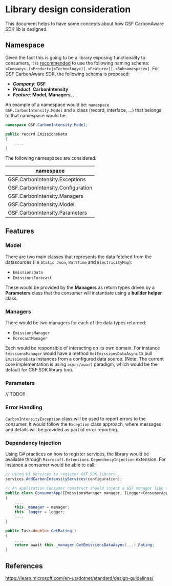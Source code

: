 # Library design consideration

This document helps to have some concepts about how GSF CarbonAware SDK lib is designed.

## Namespace

Given the fact this is going to be a library exposing functionality to consumers, it is [recommended](https://learn.microsoft.com/en-us/dotnet/standard/design-guidelines/names-of-namespaces) to use the following naming schema: `<Company>.(<Product>|<Technology>)[.<Feature>][.<Subnamespace>]`. For GSF CarbonAware SDK, the following schema is proposed:

- ***Company***: **GSF**
- ***Product***: **CarbonIntensity**
- ***Feature***: **Model**, **Managers**, ...

An example of a namespace would be: `namespace GSF.CarbonIntensity.Model` and a class (record, interface, ...) that belongs to that namespace would be:

```c#
namespace GSF.CarbonIntensity.Model;

public record EmissionsData
{
    ....
}
```

The following namespaces are considered:

| namespace   |
| ----------- |
| GSF.CarbonIntensity.Exceptions |
| GSF.CarbonIntensity.Configuration |
| GSF.CarbonIntensity.Managers |
| GSF.CarbonIntensity.Model |
| GSF.CarbonIntensity.Parameters |


## Features

### Model

There are two main classes that represents the data fetched from the datasources (i.e `Static Json`, `WattTime` and `ElectricityMap`):

- `EmissionsData`
- `EmissionsForecast`

These would be provided by the **Managers** as return types driven by a **Parameters** class that the consumer will instantiate using a **builder helper** class.

### Managers

There would be two managers for each of the data types returned:

- `EmissionsManager`
- `ForecastManager`

Each would be responsible of interacting on its own domain. For instance `EmissionsManager` would have a method `GetEmissionsDataAsync` to pull `EmissionsData` instances from a configured data source.
(Note: The current core implementation is using `async/await` paradigm, which would be the default for GSF SDK library too).

### Parameters

// TODO!!

### Error Handling

`CarbonIntensityException` class will be used to report errors to the consumer. It would follow the `Exception` class approach, where messages and details will be provided as part of error reporting.

### Dependency Injection

Using C# practices on how to register services, the library would be available through `Microsoft.Extensions.DependencyInjection` extension. For instance a consumer would be able to call:

```c#
// Using DI Services to register GSF SDK library
services.AddCarbonIntensityServices(configuration);
```
```c#
// An application Consumer construct should inject a GSF manager like the following example
public class ConsumerApp(IEmissionsManager manager, ILogger<ConsumerApp> logger)
{
    ....
    this._manager = manager;
    this._logger = logger;
    ....
}

public Task<double> GetRating()
{
    ....
    return await this._manager.GetEmissionsDataAsync(...).Rating;
}
```

## References

https://learn.microsoft.com/en-us/dotnet/standard/design-guidelines/
